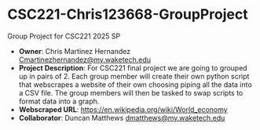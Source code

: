 # CSC221-Chris123668-GroupProject

Group Project for CSC221 2025 SP
- **Owner**: Chris Martinez Hernandez Cmartinezhernandez@my.waketech.edu
- **Project Description**: For CSC221 final project we are going to grouped up in pairs of 2. Each group member will create their own python script that webscrapes a website of their own choosing piping all the data into a CSV file. The group members will then be tasked to swap scripts to format data into a graph. 
- **Webscraped URL**: https://en.wikipedia.org/wiki/World_economy
- **Collaborator**: Duncan Matthews dmatthews@my.waketech.edu

